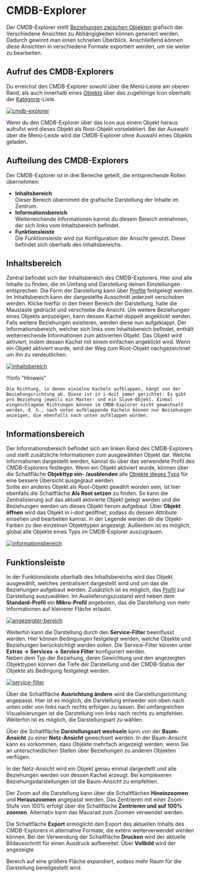 # CMDB-Explorer

Der CMDB-Explorer stellt [Beziehungen zwischen Objekten](../../auswertungen/../grundlagen/objekt-beziehungen.md) grafisch dar. Verschiedene Ansichten zu Abhängigkeiten können generiert werden. Dadurch gewinnt man einen schnellen Überblick. Anschließend können diese Ansichten in verschiedene Formate exportiert werden, um sie weiter zu bearbeiten.

## Aufruf des CMDB-Explorers

Du erreichst den CMDB-Explorer sowohl über die Menü-Leiste am oberen Rand, als auch innerhalb eines [Objekts](../../grundlagen/struktur-it-dokumentation.md) über das zugehörige Icon oberhalb der [Kategorie](../../glossar.md#kategorie)\-Liste.

[![cmdb-explorer](../../assets/images/de/auswertungen/cmdb-explorer/1-ce.png)](../../assets/images/de/auswertungen/cmdb-explorer/1-ce.png)

Wenn du den CMDB-Explorer über das Icon aus einem Objekt heraus aufrufst wird dieses Objekt als Root-Objekt vorselektiert. Bei der Auswahl über die Menü-Leiste wird die CMDB-Explorer ohne Auswahl eines Objekts geladen.

## Aufteilung des CMDB-Explorers

Der CMDB-Explorer ist in drei Bereiche geteilt, die entsprechende Rollen übernehmen:

*   **Inhaltsbereich**<br>
    Dieser Bereich übernimmt die grafische Darstellung der Inhalte im Zentrum.
*   **Informationsbereich**<br>
    Weiterreichende Informationen kannst du diesem Bereich entnehmen, der sich links vom Inhaltsbereich befindet.
*   **Funktionsleiste**<br>
    Die Funktionsleiste wird zur Konfiguration der Ansicht genutzt. Diese befindet sich oberhalb des Inhaltsbereichs.

## Inhaltsbereich

Zentral befindet sich der Inhaltsbereich des CMDB-Explorers. Hier sind alle Inhalte zu finden, die im Umfang und Darstellung deinen Einstellungen entsprechen. Die Form der Darstellung kann über [Profile](../../auswertungen/cmdb-explorer/index.md) festgelegt werden.<br>
Im Inhaltsbereich kann der dargestellte Ausschnitt jederzeit verschoben werden. Klicke hierfür in den freien Bereich der Darstellung, halte die Maustaste gedrückt und verschiebe die Ansicht. Um weitere Beziehungen eines Objekts anzuzeigen, kann dessen Kachel doppelt angeklickt werden.<br>
Falls weitere Beziehungen existieren, werden diese nun aufgeklappt. Der Informationsbereich, welcher sich links vom Inhaltsbereich befindet, enthält weiterreichende Informationen zum aktivierten Objekt. Das Objekt wird aktiviert, indem dessen Kachel mit einem einfachen angeklickt wird. Wenn ein Objekt aktiviert wurde, wird der Weg zum Root-Objekt nachgezeichnet um ihn zu verdeutlichen.

[![inhaltsbereich](../../assets/images/de/auswertungen/cmdb-explorer/2-ce.png)](../../assets/images/de/auswertungen/cmdb-explorer/2-ce.png)

!!!info "Hinweis"

    Die Richtung, in denen einzelne Kacheln aufklappen, hängt von der Beziehungsrichtung ab. Diese ist in i-doit immer gerichtet: Es gibt pro Beziehung jeweils ein Master- und ein Slave-Objekt. Einmal eingeschlagene Richtungen können im CMDB-Explorer nicht gewechselt werden, d. h., nach unten aufklappende Kacheln können nur Beziehungen anzeigen, die ebenfalls nach unten aufklappen würden.

## Informationsbereich

Der Informationsbereich befindet sich am linken Rand des CMDB-Explorers und stellt zusätzliche Informationen zum ausgewählten Objekt dar. Welche Informationen dargestellt werden, kannst du über das verwendete Profil des CMDB-Explorers festlegen. Wenn ein Objekt aktiviert wurde, können über die Schaltfläche **Objekttyp ein- /ausblenden** alle [Objekte dieses Typs](../../grundlagen/struktur-it-dokumentation.md) für eine bessere Übersicht ausgegraut werden.<br>
Sollte ein anderes Objekt als Root-Objekt gewählt worden sein, ist hier ebenfalls die Schaltfläche **Als Root setzen** zu finden. So kann die Zentralisierung auf das aktuell aktivierte Objekt gelegt werden und die Beziehungen werden um dieses Objekt herum aufgebaut. Über **Objekt öffnen** wird das Objekt in _i-doit_ geöffnet, sodass du dessen Attribute einsehen und bearbeiten kannst.
In der Legende werden dir die Objekt-Farben zu den einzelnen Objekttypen angezeigt. Außerdem ist es möglich, global alle Objekte eines Typs im CMDB-Explorer auszugrauen.

[![informationsbereich](../../assets/images/de/auswertungen/cmdb-explorer/3-ce.png)](../../assets/images/de/auswertungen/cmdb-explorer/3-ce.png)

## Funktionsleiste

In der Funktionsleiste oberhalb des Inhaltsbereichs wird das Objekt ausgewählt, welches zentralisiert dargestellt wird und um das die Beziehungen aufgebaut werden. Zusätzlich ist es möglich, das [Profil](../../auswertungen/cmdb-explorer/profile-im-cmdb-explorer.md) zur Darstellung auszuwählen. Im Auslieferungszustand wird neben dem **Standard-Profil** ein **Mikro-Profil** angeboten, das die Darstellung von mehr Informationen auf kleinerer Fläche erlaubt.

[![angezeigter-bereich](../../assets/images/de/auswertungen/cmdb-explorer/4-ce.png)](../../assets/images/de/auswertungen/cmdb-explorer/4-ce.png)

Weiterhin kann die Darstellung durch den **Service-Filter** beeinflusst werden. Hier können Bedingungen festgelegt werden, welche Objekte und Beziehungen berücksichtigt werden sollen. Die Service-Filter können unter **Extras → Services → Service Filter** konfiguriert werden.<br>
Neben dem Typ der Beziehung, deren Gewichtung und den angezeigten Objekttypen können die Tiefe der Darstellung und der CMDB-Status der Objekte als Bedingung festgelegt werden.

[![service-filter](../../assets/images/de/auswertungen/cmdb-explorer/5-ce.png)](../../assets/images/de/auswertungen/cmdb-explorer/5-ce.png)

Über die Schaltfläche **Ausrichtung ändern** wird die Darstellungsrichtung angepasst. Hier ist es möglich, die Darstellung entweder von oben nach unten oder von links nach rechts erfolgen zu lassen. Bei umfangreichen Visualisierungen ist die Darstellung von links nach rechts zu empfehlen. Weiterhin ist es möglich, die Darstellungsart zu wählen.

Über die Schaltfläche **Darstellungsart wechseln** kann von der **Baum-Ansicht** zu einer **Netz-Ansicht** gewechselt werden. In der Baum-Ansicht kann es vorkommen, dass Objekte 
mehrfach angezeigt werden, wenn Sie an unterschiedlichen Stellen über Beziehungen zu anderen Objekten verfügen.

In der Netz-Ansicht wird ein Objekt genau einmal dargestellt und alle Beziehungen werden von dessen Kachel erzeugt. Bei komplexeren Beziehungsdarstellungen ist die Baum-Ansicht zu empfehlen.

Der Zoom auf die Darstellung kann über die Schaltflächen **Hineinzoomen** und **Herauszoomen** angepasst werden. Das Zentrieren mit einer Zoom-Stufe von 100% erfolgt über die Schaltfläche **Zentrieren und auf 100% zoomen**. Alternativ kann das Mausrad zum Zoomen verwendet werden.

Die Schaltfläche **Export** ermöglicht den Export des aktuellen Inhalts des CMDB-Explorers in alternative Formate, die extern weiterverwendet werden können. Bei der Verwendung der Schaltfläche **Drucken** wird der aktuelle Bildausschnitt für einen Ausdruck aufbereitet. Über **Vollbild** wird der angezeigte<br>

Bereich auf eine größere Fläche expandiert, sodass mehr Raum für die Darstellung bereitgestellt wird.
